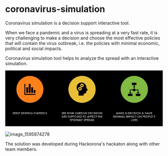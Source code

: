 # coronavirus-simulation
Coronavirus simulation is a decision support interactive tool. 

When we face a pandemic and a virus is spreading at a very fast rate, it is very challenging to make a decision and choose the most effective policies that will contain the virus outbreak, i.e. the policies with minimal economic, political and social impacts.

Coronavirus simulation tool helps to analyze the spread with an interactive simulation.

![img](/img/sim.jpg)


![image_1595874278](https://user-images.githubusercontent.com/53661358/88577564-e4edb980-d04f-11ea-8a13-f883763297ac.gif)



The solution was developed during Hackorona's hackaton along with other team members.
